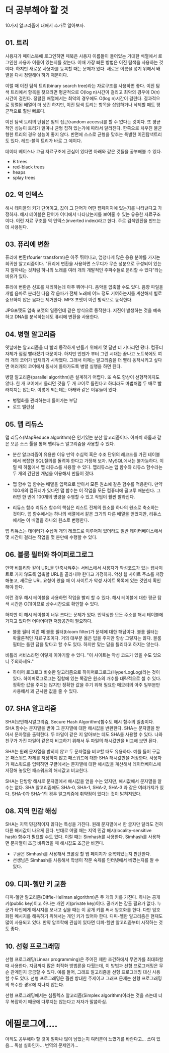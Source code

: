 # 더 공부해야 할 것

10가지 알고리즘에 대해서 추가로 알아보자.


## 01. 트리

사용자가 페이스북에 로그인하면 페북은 사용자 이름들이 들어있는 거대한 배열에서 로그인한 사용자 이름이 있는지를 찾는다. 이때 가장 빠른 방법은 이진 탐색을 사용하는 것이다. 하지만 새로운 사용자를 등록할 때는 문제가 있다. 새로운 이름을 넣기 위해서 배열을 다시 정렬해야 하기 때문이다.

이럴 때 이진 탐색 트리(binary search tree)라는 자료구조를 사용하면 좋다.
이진 탐색 트리에서 항목을 찾으려면 평균적으로 O(log n)시간이 걸리고 최악의 경우에 O(n)시간이 걸린다. 정렬된 배열에서는 최악의 경우에도 O(log n)시간이 걸린다. 결과적으로 정렬된 배열이 더 낫긴 하지만, 이진 탐색 트리는 항목을 삽입하거나 삭제할 때도 평균적으로 훨씬 빠르다.

이진 탐색 트리의 단점은 임의 접근(random access)를 할 수 없다는 것이다. 또 평균적인 성능이 트리가 얼마나 균형 잡혀 있는가에 따라서 달라진다. 한쪽으로 치우친 불균형한 트리의 경우 성능이 좋지 않다. 반면에 스스로 균형을 맞추는 특별한 이진탐색트리도 있다. 레드-블랙 트리가 바로 그 예이다.

데이터 베이스나 고급 자료구조에 관심이 있다면 아래와 같은 것들을 공부해볼 수 있다.
- B trees
- red-black trees
- heaps
- splay trees


## 02. 역 인덱스

해시 테이블의 키가 단어이고, 값이 그 단어가 어떤 웹페이지에 있는지를 나타낸다고 가정하자. 해시 테이블은 단어가 어디에서 나타났는지를 보여줄 수 있는 유용한 자료구조이다. 이런 자료 구조를 역 인덱스(inverted index)라고 한다. 주로 검색엔진을 만드는데 사용된다.


## 03. 퓨리에 변환

퓨리에 변환(fourier transform)은 아주 뛰어나고, 엄청나게 많은 응용 분야를 가지는 희귀한 알고리즘이다. "퓨리에 변환을 사용하면 스무디가 무슨 성분으로 구성되어 있는지 알아내는 것처럼 하나의 노래를 여러 개의 개발적인 주파수들로 분리할 수 있다"라는 비유가 있다.

퓨리에 변환은 신호를 처리하는데 아주 뛰어나다. 음악을 압축할 수도 있다. 음향 파일을 개별 음파로 분리한 다음 각 음파가 전체 노래에 어느 정도 기여하는지를 계산해서 별로 중요하지 않은 음파는 제거한다. MP3 포맷이 이런 방식으로 동작한다.

JPG포맷도 압축 포맷의 일종인데 같은 방식으로 동작한다. 지진이 발생하는 것을 예측하고 DNA를 분석하는데도 퓨리에 변환을 사용한다.


## 04. 병렬 알고리즘

옛날에는 알고리즘을 더 빨리 동작하게 만들기 위해서 몇 달만 더 기다리면 됐다. 컴퓨터 자체가 점점 빨라졌기 때문이다. 하지만 언젠가 부터 그런 시대는 끝나고 노트북에도 여러 개의 코어가 탑재되기 시작했다. 그래서 이제는 알고리즘을 더 빨리 동작시키고 싶다면 여러개의 코어에서 동시에 돌아가도록 병렬 실행을 하면 된다.

병렬 알고리즘(parallel algorithm)은 설계하기 어렵다. 또 속도 향상이 선형적이지도 않다. 한 개 코어에서 돌리던 것을 두 개 코어로 돌린다고 하더라도 마법처럼 두 배로 빨라지지는 않는다. 이렇게 되는데는 아래와 같은 이유들이 있다.

- 병렬화를 관리하는데 들어가는 부담
- 로드 밸런싱


## 05. 맵 리듀스

맵 리듀스(MapReduce algorithm)은 인기있는 분산 알고리즘이다. 아파치 하둡과 같은 오픈 소스 툴을 통해 맵리듀스 알고리즘을 사용할 수 있다.

- 분산 알고리즘이 유용한 이유
만약 수십억 혹은 수조 단위의 레코드를 가진 테이블에서 복잡한 SQL질의를 돌려야 한다고 가정해 보자. MySQL에서는 불가능하다. 이럴 때 하둡에서 맵 리듀스를 사용할 수 있다.  맵리듀스는 맵 함수와 리듀스 함수라는 두 개의 간단한 개념을 이용해서 만들어 졌다.


- 맵 함수
맵 함수는 배열을 입력으로 받아서 모든 원소에 같은 함수를 적용한다. 만약 100개의 컴퓨터가 있다면 맵 함수는 이 작업을 모든 컴퓨터에 골고루 배분한다. 그러면 한 번에 100개의 명령을 수행할 수 있고 작업이 훨씬 빨라진다.


- 리듀스 함수
리듀스 함수의 핵심은 리스트 전체의 원소를 하나의 원소로 축소하는 것이다. 맵 함수에서는 하나의 배열에서 같은 크기의 다른 배열을 얻었지만, 리듀스에서는 이 배열을 하나의 원소로 변형한다.


맵 리듀스는 데이터가 수십억 개의 레코드로 이루어져 있더라도 일반 데이터베이스에서 몇 시간이 걸리는 작업을 몇 분만에 수행할 수 있다.


## 06. 블룸 필터와 하이퍼로그로그

만약 비틀리와 같이 URL을 단축시켜주는 서비스에서 사용자가 악성코드가 있는 웹사이트로 가지 않도록 압축할 URL을 골라내야 한다고 가정하자. 악성 웹 사이트 주소를 저장해놓고, 새로운 URL 요청이 왔을 때 이 사이트가 악성 사이트 목록에 있는 것인지 확인해야 한다.

이런 경우 해시 테이블을 사용하면 작업을 빨리 할 수 있다. 해시 테이블에 대한 평균 탐색 시간은 O(1)이므로 상수시간으로 확인할 수 있다.

하지만 이 해시 테이블이 너무 크다는 문제가 있다. 인덱싱한 모든 주소를 해시 테이블에 가지고 있다면 어마어마한 저장공간이 필요하다.


- 블룸 필터
이런 때 블룸 필터(bloom filter)가 문제에 대한 해답이다. 블룸 필터는 확률론적인 자료구조이다. 거의 대부분 옳은 답을 주지만 항상 그렇지는 않다. 블룸 필터는 틀린 답을 맞다고 할 수도 있다. 하지만 맞는 답을 틀리다고 하지는 않는다.

비틀리 서비스라면 이렇게 이야기할 수 있다. "이 사이트는 악성 코드가 있을 수도 있으니 주의하세요."


- 하이퍼 로그로그
비슷한 알고리즘으로 하이퍼로그로그(HyperLogLog)라는 것이 있다. 하이퍼로그로그는 집합에 있는 똑같은 원소의 개수를 대략적으로 셀 수 있다. 정확한 값을 주지는 않지만 정확한 값을 주기 위해 필요한 메모리의 아주 일부분만 사용해서 꽤 근사한 값을 줄 수 있다.


## 07. SHA 알고리즘

SHA(보안해시알고리즘, Secure Hash Algorithm)함수도 해시 함수의 일종이다. SHA 함수는 문자열을 받아 그 문자열에 대한 해시값을 반환한다. SHA는 문자열을 받아서 문자열을 출력한다. 두 파일이 같은 지 알아보는 데도 SHA를 사용할 수 있다. 나와 친구가 가진 파일이 같은지 비교하기 위해서 두 파일의 해시값만을 비교해 보면 된다.

SHA는 원래 문자열을 밝히지 않고 두 문자열을 비교할 때도 유용하다. 예를 들어 구글은 패스워드 자체를 저장하지 않고 패스워드에 대한 SHA 해시값만을 저장한다. 사용자가 패스워드를 입력하면 구글에서는 문자열에 대한 해시값을 계산해서 데이터베이스에 저장해 놓았던 패스워드의 해시값고 비교한다.

SHA는 단방향 해시로 문자열에서 해시값을 얻을 수는 있지만, 해시값에서 문자열을 알 수는 없다. SHA 알고리즘에도 SHA-0, SHA-1, SHA-2, SHA-3 과 같은 여러가지가 있다. SHA-0과 SHA-1의 경우 알고리즘에 취약점이 있다는 것이 밝혀져있다.


## 08. 지역 민감 해싱

SHA는 지역 민감적이지 않다는 특성을 가진다. 원래 문자열에서 한 글자만 달라도 전혀 다른 해시값이 나오게 된다. 반대로 어떨 때는 지역 민감 해시(locality-sensitive hash) 함수가 필요할 수도 있다. 이럴 때는 Simhash를 사용한다. Simhash를 사용하면 문자열이 조금 바뀌었을 때 해시값도 조금만 바뀐다.

- 구글은 Simhash를 사용해서 크롤링 할 웹 페이지가 중복되었는지 판단한다.
- 선생님은 Simhash를 사용해서 학생이 작문 숙제를 인터넷에서 베꼈는지를 알 수 있다.


## 09. 디피-헬만 키 교환

디피-헬만 알고리즘(Diffie-Hellman algorithm)은 두 개의 키를 가진다. 하나는 공개 키(public key)이고 하나는 개인 키(private key)이다. 공개키는 감출 필요가 없다. 누군가 타인에게 메시지를 보내고 싶을 때는 이 공개 키를 써서 암호화를 한다. 다만 암호화된 메시지를 해독하기 위해서는 개인 키가 있어야 한다. 디피-헬만 알고리즘은 현재도 많이 사용되고 있다. 만약 암호학에 관심이 있다면 디피-헬만 알고리즘부터 시작하는 것도 좋다.


## 10. 선형 프로그래밍

선형 프로그래밍(Linear programming)은 주어진 제한 조건하에서 무언가를 최대화할 때 사용한다. 지금까지 많은 최적화 방법론을 다뤘는데, 이 방법과 선형 프로그래밍은 무슨 관계인지 궁금할 수 있다. 예를 들어, 그래프 알고리즘을 선형 프로그래밍 대신 사용할 수도 있다. 선형 프로그래밍은 훨씬 방대한 주제이고 그래프 문제는 선형 프로그래밍의 특수한 경우에 지나지 않는다.

선형 프로그래밍에서는 심플렉스 알고리즘(Simplex algorithm)이라는 것을 쓰는데 너무 복잡하기 때문에 다루지는 않는다고 저자가 말씀하심.



# 에필로그에....

아직도 공부해야 할 것이 얼마나 많이 남았는지 여러분이 느꼈기를 바란다고... 쓰여 있음... 독설 실화인가... 번역의 문제인가...
